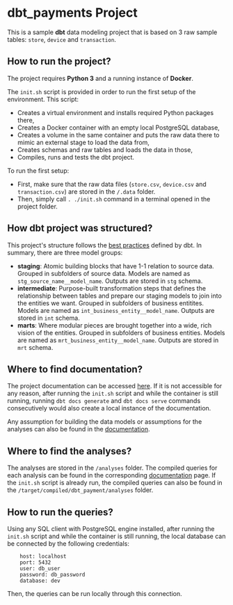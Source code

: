# dbt_payments Project

This is a sample **dbt** data modeling project that is based on 3 raw sample tables: `store`, `device` and `transaction`.

## How to run the project?
The project requires **Python 3** and a running instance of **Docker**.

The `init.sh` script is provided in order to run the first setup of the environment. This script:
- Creates a virtual environment and installs required Python packages there, 
- Creates a Docker container with an empty local PostgreSQL database, 
- Creates a volume in the same container and puts the raw data there to mimic an external stage to load the data from,
- Creates schemas and raw tables and loads the data in those,
- Compiles, runs and tests the dbt project.

To run the first setup:
- First, make sure that the raw data files (`store.csv`, `device.csv` and `transaction.csv`) are stored in the `/.data` folder.
- Then, simply call `. ./init.sh` command in a terminal opened in the project folder.

## How dbt project was structured?
This project's structure follows the [best practices](https://docs.getdbt.com/guides/best-practices/how-we-structure/1-guide-overview) defined by dbt. In summary, there are three model groups:
- **staging**: Atomic building blocks that have 1-1 relation to source data. Grouped in subfolders of source data. Models are named as `stg_source_name__model_name`. Outputs are stored in `stg` schema.
- **intermediate**: Purpose-built transformation steps that defines the relationship between tables and prepare our staging models to join into the entities we want. Grouped in subfolders of business entitites. Models are named as `int_business_entity__model_name`. Outputs are stored in `int` schema.
- **marts**: Where modular pieces are brought together into a wide, rich vision of the entities. Grouped in subfolders of business entities. Models are named as `mrt_business_entity__model_name`. Outputs are stored in `mrt` schema.

## Where to find documentation?
The project documentation can be accessed [here](https://gulnursl.github.io/dbt_payment/metadata). If it is not accessible for any reason, after running the `init.sh` script and while the container is still running, running `dbt docs generate` and `dbt docs serve` commands consecutively would also create a local instance of the documentation.

Any assumption for building the data models or assumptions for the analyses can also be found in the [documentation](https://gulnursl.github.io/dbt_payment/metadata).

## Where to find the analyses?
The analyses are stored in the `/analyses` folder. The compiled queries for each analysis can be found in the corresponding [documentation](https://gulnursl.github.io/dbt_payment/metadata) page. If the `init.sh` script is already run, the compiled queries can also be found in the `/target/compiled/dbt_payment/analyses` folder.

## How to run the queries?
Using any SQL client with PostgreSQL engine installed, after running the `init.sh` script and while the container is still running, the local database can be connected by the following credentials:
```
    host: localhost
    port: 5432
    user: db_user
    password: db_password
    database: dev
```
Then, the queries can be run locally through this connection.
